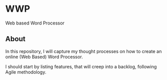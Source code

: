 # WWP
Web based Word Processor

## About
In this repository, I will capture my thought processes on how to create an online (Web Based) Word Processor.

I should start by listing features, that will creep into a backlog, following Agile methodology. 
